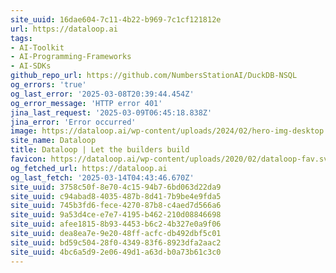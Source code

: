 ```yaml
---
site_uuid: 16dae604-7c11-4b22-b969-7c1cf121812e
url: https://dataloop.ai
tags:
- AI-Toolkit
- AI-Programming-Frameworks
- AI-SDKs
github_repo_url: https://github.com/NumbersStationAI/DuckDB-NSQL
og_errors: 'true'
og_last_error: '2025-03-08T20:39:44.454Z'
og_error_message: 'HTTP error 401'
jina_last_request: '2025-03-09T06:45:18.838Z'
jina_error: 'Error occurred'
image: https://dataloop.ai/wp-content/uploads/2024/02/hero-img-desktop.webp
site_name: Dataloop
title: Dataloop | Let the builders build
favicon: https://dataloop.ai/wp-content/uploads/2020/02/dataloop-fav.svg
og_fetched_url: https://dataloop.ai
og_last_fetch: '2025-03-14T04:43:46.670Z'
site_uuid: 3758c50f-8e70-4c15-94b7-6bd063d22da9
site_uuid: c94abad8-4035-487b-8d41-7b9be4e9fda5
site_uuid: 745b3fd6-fece-4270-87b8-c4aed7d566a6
site_uuid: 9a53d4ce-e7e7-4195-b462-210d08846698
site_uuid: afee1815-8b93-4453-b6c2-4b327e0a9f06
site_uuid: dea8ea7e-9e20-48ff-acfc-db492dbf5c01
site_uuid: bd59c504-28f0-4349-83f6-8923dfa2aac2
site_uuid: 4bc6a5d9-2e06-49d1-a63d-b0a73b61c3c0
---
```


